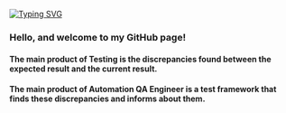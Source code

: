 [![Typing SVG](https://readme-typing-svg.demolab.com?font=Fira+Code&size=24&duration=2000&pause=1000&multiline=true&random=false&width=460&height=68&lines=Sergei+Riabov;Automation+QA+Engineer)](https://git.io/typing-svg)

### Hello, and welcome to my GitHub page!

#### The main product of Testing is the discrepancies found between the expected result and the current result.
#### The main product of Automation QA Engineer is a test framework that finds these discrepancies and informs about them.

<!--
**alfatetan/Alfatetan** is a ✨ _special_ ✨ repository because its `README.md` (this file) appears on your GitHub profile.

Here are some ideas to get you started:

- 🔭 I’m currently working on ...
- 🌱 I’m currently learning ...
- 👯 I’m looking to collaborate on ...
- 🤔 I’m looking for help with ...
- 💬 Ask me about ...
- 📫 How to reach me: ...
- 😄 Pronouns: ...
- ⚡ Fun fact: ...
-->
